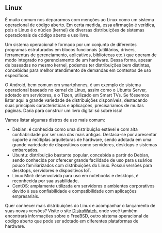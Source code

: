 ## Linux
É muito comum nos depararmos com menções ao Linux como um sistema operacional de código aberto. Em certa medida, essa afirmação é verídica, pois o Linux é o núcleo (kernel) de diversas distribuições de sistemas operacionais de código aberto e uso livre.

Um sistema operacional é formado por um conjunto de diferentes programas estruturados em blocos funcionais (utilitários, drivers, ferramentas de gerenciamento, aplicativos, bibliotecas etc.) que operam de modo integrado no gerenciamento de um hardware. Dessa forma, apesar de baseadas no mesmo kernel, podemos ter distribuições bem distintas, concebidas para melhor atendimento de demandas em contextos de uso específicos.

O Android, bem comum em smartphones, é um exemplo de sistema operacional baseado no kernel do Linux, assim como o Ubuntu Server, adotado em servidores, e o Tizen, utilizado em Smart TVs. Se fôssemos listar aqui a grande variedade de distribuições disponíveis, destacando suas principais características e aplicações, precisaríamos de muitas páginas. Daria para construir um livro digital só sobre isso!

Vamos listar algumas distros de uso mais comum:

* Debian: é conhecida como uma distribuição estável e com alta confiabilidade por ser uma das mais antigas. Destaca-se por apresentar suporte a múltiplas arquiteturas de hardware, sendo adotada em uma grande variedade de dispositivos como servidores, desktops e sistemas embarcados.
* Ubuntu: distribuição bastante popular, concebida a partir do Debian, sendo conhecida por oferecer grande facilidade de uso para usuários pouco familiarizados com distribuições do Linux. Possui versões para desktops, servidores e dispositivos IoT.
* Linux Mint: desenvolvida para uso em notebooks e desktops, é reconhecida por sua usabilidade.
* CentOS: amplamente utilizada em servidores e ambientes corporativos devido à sua confiabilidade e compatibilidade com aplicações empresariais.


Quer conhecer mais distribuições do Linux e acompanhar o lançamento de suas novas versões? Visite o site [DistroWatch](https://distrowatch.com/), onde você também encontrará informações sobre o FreeBSD, outro sistema operacional de código aberto que pode ser adotado em diferentes plataformas de hardware.
